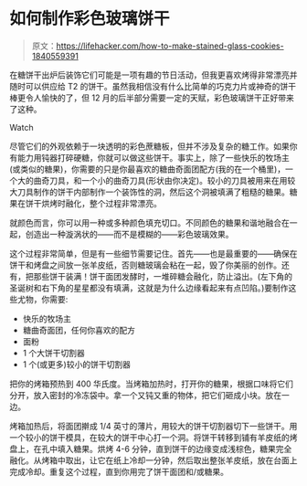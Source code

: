 # 如何制作彩色玻璃饼干

> 原文：<https://lifehacker.com/how-to-make-stained-glass-cookies-1840559391>

在糖饼干出炉后装饰它们可能是一项有趣的节日活动，但我更喜欢烤得非常漂亮并随时可以供应给 T2 的饼干。虽然我相信没有什么比简单的巧克力片或神奇的饼干棒更令人愉快的了，但 12 月的后半部分需要一定的天赋，彩色玻璃饼干正好带来了这种。

Watch

尽管它们的外观依赖于一块透明的彩色蔗糖板，但并不涉及复杂的糖工作。如果你有能力用钝器打碎硬糖，你就可以做这些饼干。事实上，除了一些快乐的牧场主(或类似的糖果)，你需要的只是你最喜欢的糖曲奇面团配方(我的在一个桶里)，一个大的曲奇刀具，和一个小的曲奇刀具(形状由你决定)。较小的刀具被用来在用较大刀具制作的饼干内部制作一个装饰性的洞，然后这个洞被填满了粗糙的糖果。糖果在饼干烘烤时融化，整个过程非常漂亮。

就颜色而言，你可以用一种或多种颜色填充切口。不同颜色的糖果和谐地融合在一起，创造出一种漩涡状的——而不是模糊的——彩色玻璃效果。

这个过程非常简单，但是有一些细节需要记住。首先——也是最重要的——确保在饼干和烤盘之间放一张羊皮纸，否则糖玻璃会粘在一起，毁了你美丽的创作。还有，把那些饼干装满！饼干面团发酵时，一堆碎糖会融化，防止溢出。(左下角的圣诞树和右下角的星星都没有填满，这就是为什么边缘看起来有点凹陷。)要制作这些尤物，你需要:

*   快乐的牧场主
*   糖曲奇面团，任何你喜欢的配方
*   面粉
*   1 个大饼干切割器
*   1 个(或更多)较小的饼干切割器

把你的烤箱预热到 400 华氏度。当烤箱加热时，打开你的糖果，根据口味将它们分开，放入密封的冷冻袋中。拿一个又钝又重的物体，把它们砸成小块。放在一边。

烤箱加热后，将面团擀成 1/4 英寸的薄片，用较大的饼干切割器切下一些饼干。用一个较小的饼干模具，在较大的饼干中心打一个洞。将饼干转移到铺有羊皮纸的烤盘上，在孔中填入糖果。烘烤 4-6 分钟，直到饼干的边缘变成浅棕色，糖果完全融化。从烤箱中取出，让它在纸上冷却一分钟，然后取出整张羊皮纸，放在台面上完成冷却。重复这个过程，直到你用完了饼干面团和/或糖果。